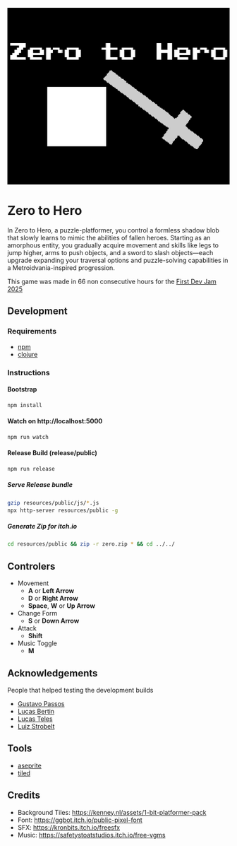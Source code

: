 ![logo](docs/header.png)
# Zero to Hero
In Zero to Hero, a puzzle-platformer, you control a formless shadow blob that slowly learns to mimic the abilities of fallen heroes. Starting as an amorphous entity, you gradually acquire movement and  skills like legs to jump higher,  arms to push objects, and a sword to slash objects—each upgrade expanding your traversal options and puzzle-solving capabilities in a Metroidvania-inspired progression. 

This game was made in 66 non consecutive hours for the [First Dev Jam 2025](https://docs.google.com/spreadsheets/d/1Zl4_gNtujm9f759oWaeIs22dplejp5yB_J1pHmns72I/edit?gid=324790356#gid=324790356)

## Development

### Requirements
- [npm](https://www.npmjs.com/)
- [clojure](https://clojure.org/)

### Instructions

#### Bootstrap
```bash
npm install
```

#### Watch on http://localhost:5000
```bash
npm run watch
```

#### Release Build (release/public)
```bash
npm run release
```

##### Serve Release bundle
```bash
gzip resources/public/js/*.js
npx http-server resources/public -g
```

##### Generate Zip for itch.io
```bash
cd resources/public && zip -r zero.zip * && cd ../../
```

## Controlers

- Movement
  - **A** or **Left Arrow**
  - **D** or **Right Arrow**
  - **Space**, **W** or **Up Arrow**
- Change Form
  - **S** or **Down Arrow**
- Attack
  - **Shift**
- Music Toggle
  - **M**

## Acknowledgements
People that helped testing the development builds

- [Gustavo Passos](https://github.com/theGusPassos)
- [Lucas Bertin](https://github.com/lucascebertin)
- [Lucas Teles](https://github.com/lucasteles)
- [Luiz Strobelt](https://github.com/strobelt)

## Tools
- [aseprite](https://www.aseprite.org/)
- [tiled](https://www.mapeditor.org/)

## Credits
- Background Tiles: https://kenney.nl/assets/1-bit-platformer-pack
- Font: https://ggbot.itch.io/public-pixel-font
- SFX: https://kronbits.itch.io/freesfx
- Music: https://safetystoatstudios.itch.io/free-vgms
